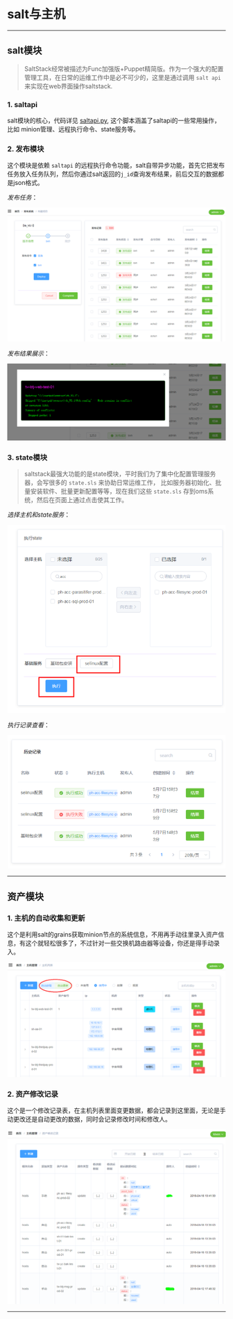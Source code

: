 # salt与主机

---

## salt模块

> SaltStack经常被描述为Func加强版+Puppet精简版。作为一个强大的配置管理工具，在日常的运维工作中是必不可少的，这里是通过调用 `salt api` 来实现在web界面操作saltstack.

### 1. saltapi
salt模块的核心，代码详见 [saltapi.py](https://github.com/itimor/django-oms/blob/master/omsBackend/salts/saltapi.py), 这个脚本涵盖了saltapi的一些常用操作，比如 minion管理、远程执行命令、state服务等。

### 2. 发布模块
这个模块是依赖 `saltapi` 的远程执行命令功能，salt自带异步功能，首先它把发布任务放入任务队列，然后你通过salt返回的`j_id`查询发布结果，前后交互的数据都是json格式。

*发布任务*：

![发布系统](/assets/images/index/index3.png)

*发布结果展示*：

![发布结果](/assets/images/host/host1.png)

### 3. state模块
> saltstack最强大功能的是state模块，平时我们为了集中化配置管理服务器，会写很多的 `state.sls` 来协助日常运维工作， 比如服务器初始化、批量安装软件、批量更新配置等等，现在我们这些 `state.sls` 存到oms系统，然后在页面上通过点击使其工作。

*选择主机和state服务*：

![state1](/assets/images/host/host2.png)

*执行记录查看*：

![state2](/assets/images/host/host3.png)

---

## 资产模块

### 1. 主机的自动收集和更新
这个是利用salt的grains获取minion节点的系统信息，不用再手动往里录入资产信息，有这个就轻松很多了，不过针对一些交换机路由器等设备，你还是得手动录入。

![record](/assets/images/host/host4.png)

### 2. 资产修改记录

这个是一个修改记录表，在主机列表里面变更数据，都会记录到这里面，无论是手动更改还是自动更改的数据，同时会记录修改时间和修改人。

![record](/assets/images/host/host5.png)

---